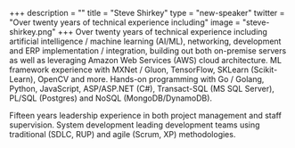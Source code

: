 +++
description = ""
title = "Steve Shirkey"
type = "new-speaker"
twitter = "Over twenty years of technical experience including"
image = "steve-shirkey.png"
+++
Over twenty years of technical experience including artificial intelligence / machine learning (AI/ML), networking, development and ERP implementation / integration, building out both on-premise servers as well as leveraging Amazon Web Services (AWS) cloud architecture. ML framework experience with MXNet / Gluon, TensorFlow, SKLearn (Scikit-Learn), OpenCV and more. Hands-on programming with Go / Golang, Python, JavaScript, ASP/ASP.NET (C#), Transact-SQL (MS SQL Server), PL/SQL (Postgres) and NoSQL (MongoDB/DynamoDB).

Fifteen years leadership experience in both project management and staff supervision. System development leading development teams using traditional (SDLC, RUP) and agile (Scrum, XP) methodologies.